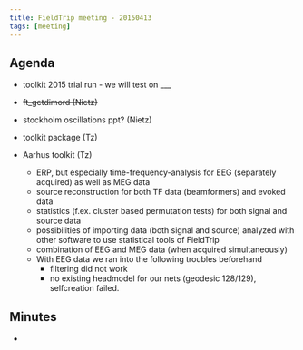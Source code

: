 ```yaml
---
title: FieldTrip meeting - 20150413
tags: [meeting]
---
```


## Agenda

- toolkit 2015 trial run - we will test on \_\_\_

- ~~ft_getdimord (Nietz)~~

- stockholm oscillations ppt? (Nietz)

- toolkit package (Tz)

- Aarhus toolkit (Tz)
  - ERP, but especially time-frequency-analysis for EEG (separately acquired) as well as MEG data
  - source reconstruction for both TF data (beamformers) and evoked data
  - statistics (f.ex. cluster based permutation tests) for both signal and source data
  - possibilities of importing data (both signal and source) analyzed with other software to use statistical tools of FieldTrip
  - combination of EEG and MEG data (when acquired simultaneously)
  - With EEG data we ran into the following troubles beforehand
    - filtering did not work
    - no existing headmodel for our nets (geodesic 128/129), selfcreation failed.

## Minutes

-
